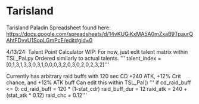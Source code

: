 # Tarisland
Tarisland Paladin Spreadsheet found here: https://docs.google.com/spreadsheets/d/14vKUGiKxMA5A0mZxaB9TpaurQAhtFDvvU1SopLGmPcE/edit#gid=0

4/13/24: Talent Point Calculator WIP:
    For now, just edit talent matrix within TSL_Pal.py
    Ordered similarly to actual talents.
'''          talent_index = [0,1,3,1,3,3,0,3,1,0,0,0,3,2,0,3,0,2,0,2,3,2]'''
    
Currently has arbitrary raid buffs with 120 sec CD
    +240 ATK, +12% Crit chance, and +12% ATK buff
    Can edit this within TSL_Pal()
'''              if cd_raid_buff <= 0:
                cd_raid_buff = 120  * (1-stat_cdr)
                raid_buff_dur = 12
                raid_atk = 240 + (stat_atk * 0.12)
                raid_chc = 0.12'''

